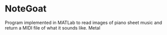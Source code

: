 # NoteGoat
Program implemented in MATLab to read images of piano sheet music and return a MIDI file of what it sounds like. 
Metal
